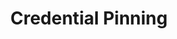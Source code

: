 ---
title: Credential Pinning
parent: /tactics/08-mitigation-bypass
ref-id: TEQ-024
short-desc: The adversary abuses credential stores, for example by hard-coding valid credentials into an application.
layout: technique
---